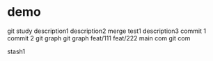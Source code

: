 # demo
git study
description1
description2
merge test1
description3
commit 1
commit 2
git graph
git graph
feat/111
feat/222
main com
git com

stash1